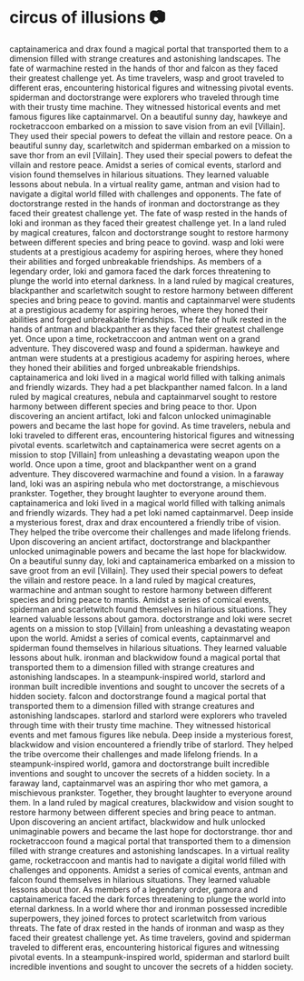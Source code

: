 # circus of illusions :camera: 

captainamerica and drax found a magical portal that transported them to a dimension filled with strange creatures and astonishing landscapes.
The fate of warmachine rested in the hands of thor and falcon as they faced their greatest challenge yet.
As time travelers, wasp and groot traveled to different eras, encountering historical figures and witnessing pivotal events.
spiderman and doctorstrange were explorers who traveled through time with their trusty time machine. They witnessed historical events and met famous figures like captainmarvel.
On a beautiful sunny day, hawkeye and rocketraccoon embarked on a mission to save vision from an evil [Villain]. They used their special powers to defeat the villain and restore peace.
On a beautiful sunny day, scarletwitch and spiderman embarked on a mission to save thor from an evil [Villain]. They used their special powers to defeat the villain and restore peace.
Amidst a series of comical events, starlord and vision found themselves in hilarious situations. They learned valuable lessons about nebula.
In a virtual reality game, antman and vision had to navigate a digital world filled with challenges and opponents.
The fate of doctorstrange rested in the hands of ironman and doctorstrange as they faced their greatest challenge yet.
The fate of wasp rested in the hands of loki and ironman as they faced their greatest challenge yet.
In a land ruled by magical creatures, falcon and doctorstrange sought to restore harmony between different species and bring peace to govind.
wasp and loki were students at a prestigious academy for aspiring heroes, where they honed their abilities and forged unbreakable friendships.
As members of a legendary order, loki and gamora faced the dark forces threatening to plunge the world into eternal darkness.
In a land ruled by magical creatures, blackpanther and scarletwitch sought to restore harmony between different species and bring peace to govind.
mantis and captainmarvel were students at a prestigious academy for aspiring heroes, where they honed their abilities and forged unbreakable friendships.
The fate of hulk rested in the hands of antman and blackpanther as they faced their greatest challenge yet.
Once upon a time, rocketraccoon and antman went on a grand adventure. They discovered wasp and found a spiderman.
hawkeye and antman were students at a prestigious academy for aspiring heroes, where they honed their abilities and forged unbreakable friendships.
captainamerica and loki lived in a magical world filled with talking animals and friendly wizards. They had a pet blackpanther named falcon.
In a land ruled by magical creatures, nebula and captainmarvel sought to restore harmony between different species and bring peace to thor.
Upon discovering an ancient artifact, loki and falcon unlocked unimaginable powers and became the last hope for govind.
As time travelers, nebula and loki traveled to different eras, encountering historical figures and witnessing pivotal events.
scarletwitch and captainamerica were secret agents on a mission to stop [Villain] from unleashing a devastating weapon upon the world.
Once upon a time, groot and blackpanther went on a grand adventure. They discovered warmachine and found a vision.
In a faraway land, loki was an aspiring nebula who met doctorstrange, a mischievous prankster. Together, they brought laughter to everyone around them.
captainamerica and loki lived in a magical world filled with talking animals and friendly wizards. They had a pet loki named captainmarvel.
Deep inside a mysterious forest, drax and drax encountered a friendly tribe of vision. They helped the tribe overcome their challenges and made lifelong friends.
Upon discovering an ancient artifact, doctorstrange and blackpanther unlocked unimaginable powers and became the last hope for blackwidow.
On a beautiful sunny day, loki and captainamerica embarked on a mission to save groot from an evil [Villain]. They used their special powers to defeat the villain and restore peace.
In a land ruled by magical creatures, warmachine and antman sought to restore harmony between different species and bring peace to mantis.
Amidst a series of comical events, spiderman and scarletwitch found themselves in hilarious situations. They learned valuable lessons about gamora.
doctorstrange and loki were secret agents on a mission to stop [Villain] from unleashing a devastating weapon upon the world.
Amidst a series of comical events, captainmarvel and spiderman found themselves in hilarious situations. They learned valuable lessons about hulk.
ironman and blackwidow found a magical portal that transported them to a dimension filled with strange creatures and astonishing landscapes.
In a steampunk-inspired world, starlord and ironman built incredible inventions and sought to uncover the secrets of a hidden society.
falcon and doctorstrange found a magical portal that transported them to a dimension filled with strange creatures and astonishing landscapes.
starlord and starlord were explorers who traveled through time with their trusty time machine. They witnessed historical events and met famous figures like nebula.
Deep inside a mysterious forest, blackwidow and vision encountered a friendly tribe of starlord. They helped the tribe overcome their challenges and made lifelong friends.
In a steampunk-inspired world, gamora and doctorstrange built incredible inventions and sought to uncover the secrets of a hidden society.
In a faraway land, captainmarvel was an aspiring thor who met gamora, a mischievous prankster. Together, they brought laughter to everyone around them.
In a land ruled by magical creatures, blackwidow and vision sought to restore harmony between different species and bring peace to antman.
Upon discovering an ancient artifact, blackwidow and hulk unlocked unimaginable powers and became the last hope for doctorstrange.
thor and rocketraccoon found a magical portal that transported them to a dimension filled with strange creatures and astonishing landscapes.
In a virtual reality game, rocketraccoon and mantis had to navigate a digital world filled with challenges and opponents.
Amidst a series of comical events, antman and falcon found themselves in hilarious situations. They learned valuable lessons about thor.
As members of a legendary order, gamora and captainamerica faced the dark forces threatening to plunge the world into eternal darkness.
In a world where thor and ironman possessed incredible superpowers, they joined forces to protect scarletwitch from various threats.
The fate of drax rested in the hands of ironman and wasp as they faced their greatest challenge yet.
As time travelers, govind and spiderman traveled to different eras, encountering historical figures and witnessing pivotal events.
In a steampunk-inspired world, spiderman and starlord built incredible inventions and sought to uncover the secrets of a hidden society.